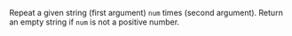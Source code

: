 Repeat a given string (first argument) `num` times (second argument). Return an empty string if `num` is not a positive number.